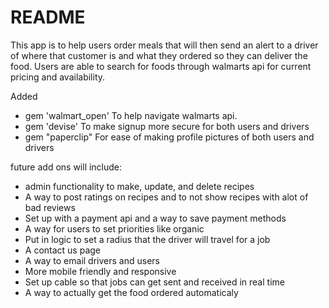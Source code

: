 # README

This app is to help users order meals that will then send an alert to a driver of where that customer is and what they ordered so they can deliver the food.
Users are able to search for foods through walmarts api for current pricing and availability.


Added 
* gem 'walmart_open'
To help navigate walmarts api.
* gem 'devise'
To make signup more secure for both users and drivers
* gem "paperclip"
For ease of making profile pictures of both users and drivers


future add ons will include:
* admin functionality to make, update, and delete recipes
* A way to post ratings on recipes and to not show recipes with alot of bad reviews
* Set up with a payment api and a way to save payment methods
* A way for users to set priorities like organic
* Put in logic to set a radius that the driver will travel for a job
* A contact us page
* A way to email drivers and users
* More mobile friendly and responsive
* Set up cable so that jobs can get sent and received in real time
* A way to actually get the food ordered automaticaly


